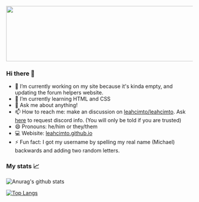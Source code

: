 <p align="center">
  <img width="630" height="150" src="https://github.com/leahcimto/leahcimto/blob/main/leahcimto%20github%20banner.png?raw=true">
</p>

### Hi there 👋
- 🔭 I’m currently working on my site because it's kinda empty, and updating the forum helpers website.
- 🌱 I’m currently learning HTML and CSS
- 💬 Ask me about anything!
- 📫 How to reach me: make an discussion on [leahcimto/leahcimto](https://github.com/leahcimto/leahcimto/discussions). Ask [here](https://github.com/leahcimto/leahcimto/discussions?discussions_q=category%3ARequests) to request discord info. (You will only be told if you are trusted)
- 😄 Pronouns: he/him or they/them
- 💻 Webisite: [leahcimto.github.io](leahimto.github.io)
- ⚡ Fun fact: I got my username by spelling my real name (Michael) backwards and adding two random letters.

### My stats 📈
![Anurag's github stats](https://github-readme-stats.vercel.app/api?username=leahcimto&show_icons=true&theme=prussian&count_private=true)

[![Top Langs](https://github-readme-stats.vercel.app/api/top-langs/?username=leahcimto&layout=compact&theme=prussian)](https://github.com/anuraghazra/github-readme-stats)
